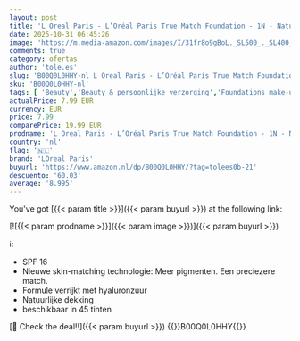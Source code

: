 ```yaml
---
layout: post
title: 'L Oreal Paris - L’Oréal Paris True Match Foundation - 1N - Natuurlijk Dekkende Foundation met Hyaluronzuur en SPF 16-30ml - Vegan - VERKRIJGBAAR IN 48 TINTEN - TRUE MATCH FOUNDATION: met natuurlijke dekking'
date: 2025-10-31 06:45:26
image: 'https://m.media-amazon.com/images/I/31fr8o9gBoL._SL500_._SL400_.jpg'
comments: true
category: ofertas
author: 'tole.es'
slug: 'B00Q0L0HHY-nl L Oreal Paris - L’Oréal Paris True Match Foundation - 1N -...'
sku: 'B00Q0L0HHY-nl'
tags: [ 'Beauty','Beauty & persoonlijke verzorging','Foundations make-up','Gezichtsmake-up','Make-up','loreal paris','🇳🇱', ]
actualPrice: 7.99 EUR
currency: EUR
price: 7.99
comparePrice: 19.99 EUR
prodname: 'L Oreal Paris - L’Oréal Paris True Match Foundation - 1N - Natuurlijk Dekkende Foundation met Hyaluronzuur en SPF 16-30ml - Vegan - VERKRIJGBAAR IN 48 TINTEN - TRUE MATCH FOUNDATION: met natuurlijke dekking'
country: 'nl'
flag: '🇳🇱'
brand: 'LOreal Paris'
buyurl: 'https://www.amazon.nl/dp/B00Q0L0HHY/?tag=tolees0b-21'
descuento: '60.03'
average: '8.995'
---
```


You've got [{{< param title >}}]({{< param buyurl >}}) at the following link:

[![{{< param prodname >}}]({{< param image >}})]({{< param buyurl >}})

ℹ️:

- SPF 16
- Nieuwe skin-matching technologie: Meer pigmenten. Een preciezere match.
- Formule verrijkt met hyaluronzuur
- Natuurlijke dekking
- beschikbaar in 45 tinten

[🛒 Check the deal!!]({{< param buyurl >}})
{{<world>}}B00Q0L0HHY{{</world>}}
